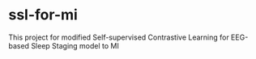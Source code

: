 # ssl-for-mi
This project for modified Self-supervised Contrastive Learning for EEG-based Sleep Staging model to MI
